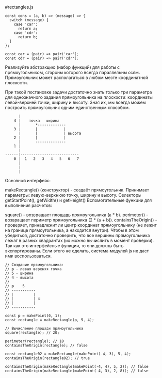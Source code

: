 #rectangles.js


```
const cons = (a, b) => (message) => {
  switch (message) {
    case 'car':
      return a;
    case 'cdr':
      return b;
  }
};

const car = (pair) => pair('car');
const cdr = (pair) => pair('cdr');
```

Реализуйте абстракцию (набор функций) для работы с прямоугольником, стороны которого всегда параллельны осям. Прямоугольник может располагаться в любом месте координатной плоскости.

При такой постановке задачи достаточно знать только три параметра для однозначного задания прямоугольника на плоскости: координаты левой-верхней точки, ширину и высоту. Зная их, мы всегда можем построить прямоугольник одним единственным способом.
```
      |
    4 |    точка   ширина
      |       *-------------
    3 |       |            |
      |       |            | высота
    2 |       |            |
      |       --------------
    1 |
      |
------|---------------------------
    0 |  1   2   3   4   5   6   7
      |
      |
      |
```
Основной интерфейс:

makeRectangle() (конструктор) - создаёт прямоугольник. Принимает параметры: левую-верхнюю точку, ширину и высоту.
Селекторы getStartPoint(), getWidth() и getHeight()
Вспомогательные функции для выполнения расчетов:

square() - возвращает площадь прямоугольника (a * b).
perimeter() - возвращает периметр прямоугольника (2 * (a + b)).
containsTheOrigin() - проверяет, принадлежит ли центр координат прямоугольнику (не лежит на границе прямоугольника, а находится внутри). Чтобы в этом убедиться, достаточно проверить, что все вершины прямоугольника лежат в разных квадрантах (их можно вычислить в момент проверки).
Так как это интерфейсные функции, то они должны быть экспортированы. Если этого не сделать, система модулей js не даст ими воспользоваться.

```
// Создание прямоугольника:
// p - левая верхняя точка
// 5 - ширина
// 4 - высота
//
// p    5
// -----------
// |         |
// |         | 4
// |         |
// -----------
 
const p = makePoint(0, 1);
const rectangle = makeRectangle(p, 5, 4);
 
// Вычисление площади прямоугольника
square(rectangle); // 20;
 
perimeter(rectangle); // 18
containsTheOrigin(rectangle); // false
 
const rectangle02 = makeRectangle(makePoint(-4, 3), 5, 4);
containsTheOrigin(rectangle02); // true
 
containsTheOrigin(makeRectangle(makePoint(-4, 4), 5, 2)); // false
containsTheOrigin(makeRectangle(makePoint(-4, 3), 2, 8)); // false
```
